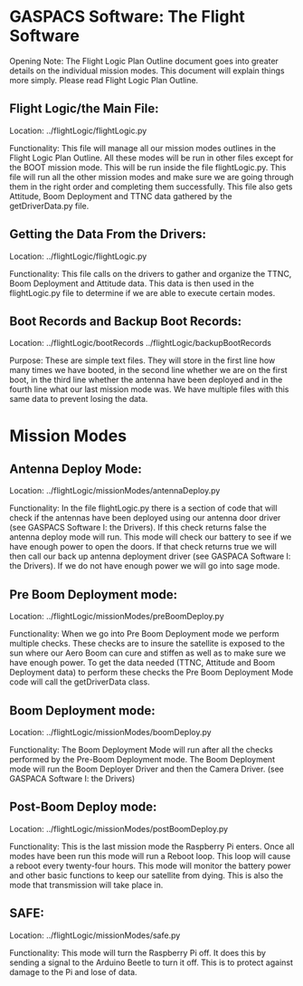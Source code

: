 GASPACS Software: The Flight Software
==
Opening Note:
	 The Flight Logic Plan Outline document goes into greater details on the individual mission modes. This document will explain things more simply. Please read Flight Logic Plan Outline.

Flight Logic/the Main File:
--
Location: ../flightLogic/flightLogic.py

Functionality:
		This file will manage all our mission modes outlines in the Flight Logic Plan Outline. All these modes will be run in other files except for the BOOT mission mode. This will be run inside the file flightLogic.py. This file will run all the other mission modes and make sure we are going through them in the right order and completing them successfully. This file also gets Attitude, Boom Deployment and TTNC data gathered by the getDriverData.py file.

Getting the Data From the Drivers:
--
Location: ../flightLogic/flightLogic.py

Functionality:
		This file calls on the drivers to gather and organize the TTNC, Boom Deployment and Attitude data. This data is then used in the flightLogic.py file to determine if we are able to execute certain modes.

Boot Records and Backup Boot Records:
--
Location: ../flightLogic/bootRecords 
	    ../flightLogic/backupBootRecords

Purpose:
	These are simple text files. They will store in the first line how many times we have booted, in the second line whether we are on the first boot, in the third line whether the antenna have been deployed and in the fourth line what our last mission mode was. We have multiple files with this same data to prevent losing the data.

Mission Modes
==
Antenna Deploy Mode:
--
Location: ../flightLogic/missionModes/antennaDeploy.py

Functionality: 
		In the file flightLogic.py there is a section of code that will check if the antennas have been deployed using our antenna door driver (see GASPACS Software I: the Drivers).  If this check returns false the antenna deploy mode will run. This mode will check our battery to see if we have enough power to open the doors. If that check returns true we will then call our back up antenna deployment driver (see GASPACA Software I: the Drivers). If we do not have enough power we will go into sage mode. 

Pre Boom Deployment mode:
--
Location: ../flightLogic/missionModes/preBoomDeploy.py

Functionality:
		When we go into Pre Boom Deployment mode we perform multiple checks. These checks are to insure the satellite is exposed to the sun where our Aero Boom can cure and stiffen as well as to make sure we have enough power. To get the data needed (TTNC, Attitude and Boom Deployment data) to perform these checks the Pre Boom Deployment Mode code will call the getDriverData class.

Boom Deployment mode:
--
Location: ../flightLogic/missionModes/boomDeploy.py

Functionality:
		The Boom Deployment Mode will run after all the checks performed by the Pre-Boom Deployment mode. The Boom Deployment mode will run the Boom Deployer Driver and then the Camera Driver. (see GASPACA Software I: the Drivers)

Post-Boom Deploy mode:
--
Location: ../flightLogic/missionModes/postBoomDeploy.py

Functionality:
		This is the last mission mode the Raspberry Pi enters. Once all modes have been run this mode will run a Reboot loop. This loop will cause a reboot every twenty-four hours. This mode will monitor the battery power and other basic functions to keep our satellite from dying. This is also the mode that transmission will take place in. 


SAFE:
--
Location: ../flightLogic/missionModes/safe.py

Functionality:
	This mode will turn the Raspberry Pi off. It does this by sending a signal to the Arduino Beetle to turn it off. This is to protect against damage to the Pi and lose of data.


